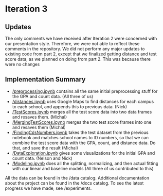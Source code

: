 # Iteration 3

## Updates
The only comments we have received after Iteration 2 were concerned with our presentation style. Therefore, we were not able to reflect these comments in the repository. We did not perform any major updates to existing code from part 2, except that we finalized getting distance and test score data, as we planned on doing from part 2. This was because there were no changes

## Implementation Summary

- [/preprocessing.ipynb](/preprocessing.ipynb) contains all the same initial preprocessing stuff for the GPA and count data. (All three of us) 
- [/distances.ipynb](/distances.ipynb) uses Google Maps to find distances for each campus to each school, and appends this to previous data. (Nick)
- [/TestScores.ipynb](/TestScores.ipynb) merges all the test score data into two data frames and resaves them. (Michal)
- [/MergingTestScores.ipynb](/MergingTestScores.ipynb) merges the two test score frames into one and resaves them (Michal)
- [/FindingCdsNumbers.ipynb](/FindingCdsNumbers.ipynb) takes the test dataset from the previous notebook and matches school names to ID numbers, so that we can combine the test score data with the GPA, count, and distance data. Do that, and save the result (Michal)
- [/DataExploration.ipynb](/DataExploration.ipynb) gives some visualizations for the initial GPA and count data. (Nelson and Nick)
- [/Modeling.ipynb](/Modeling.ipynb) does all the splitting, normalizing, and then actual fitting with our linear and baseline models (All three of us contributed to this)

All the data can be found in the /data catalog.
Additional documentation about the project can be found in the /docs catalog.
To see the latest progress we have made, see /experiments.
